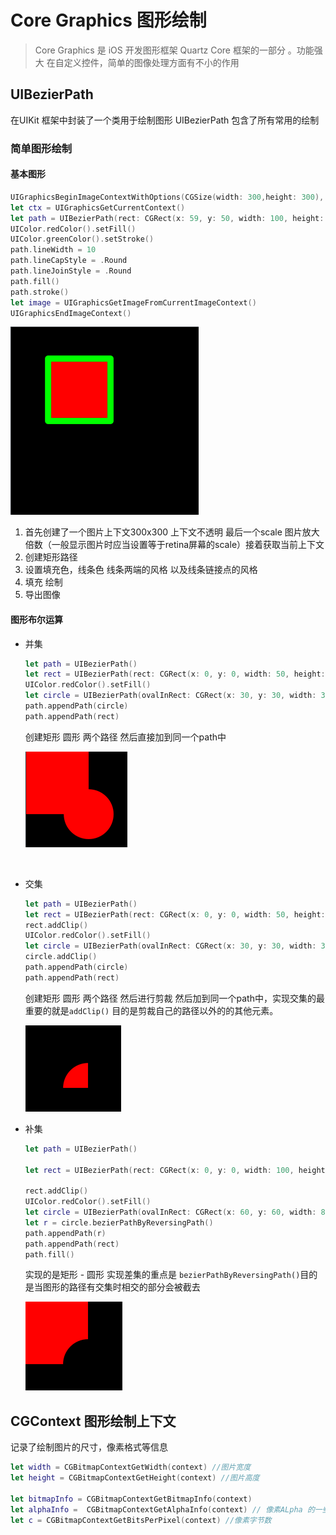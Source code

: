 # Core Graphics 图形绘制

> Core Graphics 是 iOS  开发图形框架 Quartz Core 框架的一部分 。功能强大  在自定义控件，简单的图像处理方面有不小的作用

## UIBezierPath

在UIKit 框架中封装了一个类用于绘制图形 UIBezierPath 包含了所有常用的绘制

### 简单图形绘制

#### 基本图形

````swift
UIGraphicsBeginImageContextWithOptions(CGSize(width: 300,height: 300), true, 1)
let ctx = UIGraphicsGetCurrentContext()
let path = UIBezierPath(rect: CGRect(x: 59, y: 50, width: 100, height: 100)) 
UIColor.redColor().setFill()
UIColor.greenColor().setStroke()
path.lineWidth = 10
path.lineCapStyle = .Round
path.lineJoinStyle = .Round
path.fill()
path.stroke()
let image = UIGraphicsGetImageFromCurrentImageContext()
UIGraphicsEndImageContext()
````

![1-1](1-1.png)

1. 首先创建了一个图片上下文300x300 上下文不透明 最后一个scale 图片放大倍数（一般显示图片时应当设置等于retina屏幕的scale）接着获取当前上下文
2. 创建矩形路径
3. 设置填充色，线条色 线条两端的风格 以及线条链接点的风格
4. 填充 绘制
5. 导出图像

#### 图形布尔运算

- 并集

  ```swift
  let path = UIBezierPath()
  let rect = UIBezierPath(rect: CGRect(x: 0, y: 0, width: 50, height: 50))
  UIColor.redColor().setFill()
  let circle = UIBezierPath(ovalInRect: CGRect(x: 30, y: 30, width: 30, height: 30))
  path.appendPath(circle)
  path.appendPath(rect)
  ```

  创建矩形 圆形 两个路径 然后直接加到同一个path中

   ![1-2](1-2.png)

  ​


- 交集

  ````swift
  let path = UIBezierPath()
  let rect = UIBezierPath(rect: CGRect(x: 0, y: 0, width: 50, height: 50))
  rect.addClip()
  UIColor.redColor().setFill()
  let circle = UIBezierPath(ovalInRect: CGRect(x: 30, y: 30, width: 30, height: 30))
  circle.addClip()
  path.appendPath(circle)
  path.appendPath(rect)
  ````

  创建矩形 圆形 两个路径 然后进行剪裁 然后加到同一个path中，实现交集的最重要的就是`addClip()`  目的是剪裁自己的路径以外的的其他元素。

   ![1-3](1-3.png)

- 补集 

  ````swift
  let path = UIBezierPath() 

  let rect = UIBezierPath(rect: CGRect(x: 0, y: 0, width: 100, height: 100))

  rect.addClip()
  UIColor.redColor().setFill()
  let circle = UIBezierPath(ovalInRect: CGRect(x: 60, y: 60, width: 80, height: 80))
  let r = circle.bezierPathByReversingPath()
  path.appendPath(r)
  path.appendPath(rect)
  path.fill()
  ````

  实现的是矩形 - 圆形 实现差集的重点是 `bezierPathByReversingPath()`目的是当图形的路径有交集时相交的部分会被截去

   ![1-4](1-4.png)

## CGContext 图形绘制上下文

记录了绘制图片的尺寸，像素格式等信息

````swift
let width = CGBitmapContextGetWidth(context) //图片宽度
let height = CGBitmapContextGetHeight(context) //图片高度

let bitmapInfo = CGBitmapContextGetBitmapInfo(context) 
let alphaInfo =  CGBitmapContextGetAlphaInfo(context) // 像素ALpha 的一些信息 eg RGB ARGB RGBA 一般是 RGBA
let c = CGBitmapContextGetBitsPerPixel(context) //像素字节数
````


